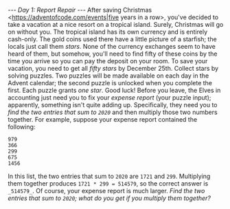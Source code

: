 *--- Day 1: Report Repair ---*
After saving Christmas <https://adventofcode.com/events|five years in a row>, you've decided to take a vacation at a nice resort on a tropical island. Surely, Christmas will go on without you.
The tropical island has its own currency and is entirely cash-only.  The gold coins used there have a little picture of a starfish; the locals just call them _stars_. None of the currency exchanges seem to have heard of them, but somehow, you'll need to find fifty of these coins by the time you arrive so you can pay the deposit on your room.
To save your vacation, you need to get all _fifty stars_ by December 25th.
Collect stars by solving puzzles.  Two puzzles will be made available on each day in the Advent calendar; the second puzzle is unlocked when you complete the first.  Each puzzle grants _one star_. Good luck!
Before you leave, the Elves in accounting just need you to fix your _expense report_ (your puzzle input); apparently, something isn't quite adding up.
Specifically, they need you to _find the two entries that sum to `2020`_ and then multiply those two numbers together.
For example, suppose your expense report contained the following:
```1721
979
366
299
675
1456
```
In this list, the two entries that sum to `2020` are `1721` and `299`. Multiplying them together produces `1721 * 299 = 514579`, so the correct answer is `_514579_`.
Of course, your expense report is much larger. _Find the two entries that sum to `2020`; what do you get if you multiply them together?_
